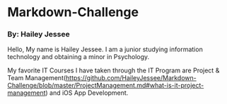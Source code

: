 # Markdown-Challenge
### By: Hailey Jessee

Hello, My name is Hailey Jessee. I am a junior studying information technology and obtaining a minor in Psychology.

My favorite IT Courses I have taken through the IT Program are Project & Team Management(https://github.com/HaileyJessee/Markdown-Challenge/blob/master/ProjectManagement.md#what-is-it-project-management) and iOS App Development.



